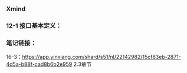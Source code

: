 ### Xmind

### 12-1 接口基本定义：

### 笔记链接：
16-3：https://app.yinxiang.com/shard/s51/nl/22142982/15cf83eb-2871-4d5a-b88f-cad8b6b2e959    2.3章节